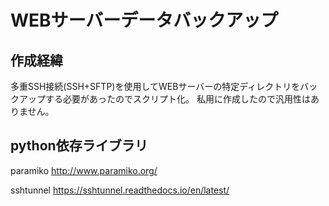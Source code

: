 # WEBサーバーデータバックアップ

## 作成経緯
多重SSH接続(SSH+SFTP)を使用してWEBサーバーの特定ディレクトリをバックアップする必要があったのでスクリプト化。
私用に作成したので汎用性はありません。

## python依存ライブラリ
paramiko
http://www.paramiko.org/

sshtunnel
https://sshtunnel.readthedocs.io/en/latest/